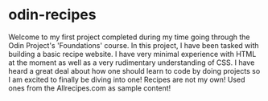 # odin-recipes

Welcome to my first project completed during my time going through the Odin Project's 'Foundations' course. In this project, I have been tasked with building a basic recipe website. I have very minimal experience with HTML at the moment as well as a very rudimentary understanding of CSS. I have heard a great deal about how one should learn to code by doing projects so I am excited to finally be diving into one! Recipes are not my own! Used ones from the Allrecipes.com as sample content!